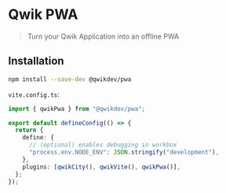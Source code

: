 # Qwik PWA

> Turn your Qwik Application into an offline PWA

## Installation

```sh
npm install --save-dev @qwikdev/pwa
```

`vite.config.ts`:

```ts
import { qwikPwa } from "@qwikdev/pwa";

export default defineConfig(() => {
  return {
    define: {
      // (optional) enables debugging in workbox
      "process.env.NODE_ENV": JSON.stringify("development"),
    },
    plugins: [qwikCity(), qwikVite(), qwikPwa()],
  };
});
```
